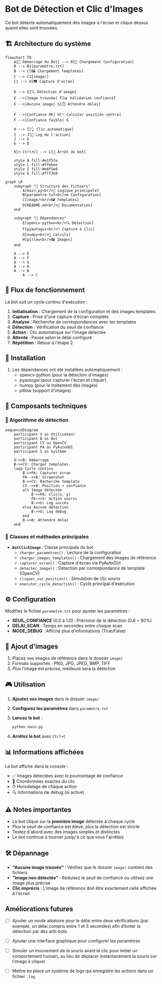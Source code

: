 # Bot de Détection et Clic d'Images

Ce bot détecte automatiquement des images à l'écran et clique dessus quand elles sont trouvées.

## 🏗️ Architecture du système

```mermaid
flowchart TD
    A[🚀 Démarrage du Bot] --> B[📁 Chargement Configuration]
    B --> B1[parametre.txt]
    B --> C[🖼️ Chargement Templates]
    C --> C1[image/]
    C1 --> D[📷 Capture d'écran]
    
    D --> E{🔍 Détection d'image}
    E -->|Image trouvée| F[📊 Validation confiance]
    E -->|Aucune image| G[⏱️ Attendre délai]
    
    F -->|Confiance OK| H[🖱️ Calculer position centre]
    F -->|Confiance faible| G
    
    H --> I[👆 Clic automatique]
    I --> J[📝 Log de l'action]
    J --> G
    G --> D
    
    K[⌨️ Ctrl+C] --> L[🛑 Arrêt du bot]
    
    style A fill:#e1f5fe
    style L fill:#ffebee
    style I fill:#e8f5e8
    style E fill:#fff3e0
```

```mermaid
graph LR
    subgraph "📁 Structure des fichiers"
        A[main.py<br/>🤖 Logique principale] 
        B[parametre.txt<br/>⚙️ Configuration]
        C[image/<br/>🖼️ Templates]
        D[README.md<br/>📖 Documentation]
    end
    
    subgraph "🔧 Dépendances"
        E[opencv-python<br/>🔍 Détection]
        F[pyautogui<br/>🖱️ Capture & Clic]
        G[numpy<br/>🧮 Calculs]
        H[pillow<br/>🖼️ Images]
    end
    
    A --> E
    A --> F
    A --> G
    A --> H
    A --> B
        A --> C
```

## 🔄 Flux de fonctionnement

Le bot suit un cycle continu d'exécution :

1. **Initialisation** : Chargement de la configuration et des images templates
2. **Capture** : Prise d'une capture d'écran complète
3. **Analyse** : Recherche de correspondances avec les templates
4. **Détection** : Vérification du seuil de confiance
5. **Action** : Clic automatique sur l'image détectée
6. **Attente** : Pause selon le délai configuré
7. **Répétition** : Retour à l'étape 2

## 🚀 Installation

1. Les dépendances ont été installées automatiquement :
   - opencv-python (pour la détection d'images)
   - pyautogui (pour capturer l'écran et cliquer)
   - numpy (pour le traitement des images)
   - pillow (support d'images)

## 🧩 Composants techniques

### 🎯 Algorithme de détection

```mermaid
sequenceDiagram
    participant U as Utilisateur
    participant B as Bot
    participant CV as OpenCV
    participant PA as PyAutoGUI
    participant S as Système
    
    U->>B: Démarrage
    B->>CV: Charger templates
    loop Cycle continu
        B->>PA: Capturer écran
        PA-->>B: Screenshot
        B->>CV: Recherche template
        CV-->>B: Position + confiance
        alt Image détectée
            B->>PA: Clic(x, y)
            PA->>S: Action souris
            B->>U: Log succès
        else Aucune détection
            B->>U: Log debug
        end
        B->>B: Attendre délai
    end
```

### 🔧 Classes et méthodes principales

- **`BotClickImage`** : Classe principale du bot
  - `charger_parametres()` : Lecture de la configuration
  - `charger_images_templates()` : Chargement des images de référence
  - `capturer_ecran()` : Capture d'écran via PyAutoGUI
  - `detecter_image()` : Détection par correspondance de template (OpenCV)
  - `cliquer_sur_position()` : Simulation de clic souris
  - `executer_cycle_detection()` : Cycle principal d'exécution

## ⚙️ Configuration

Modifiez le fichier `parametre.txt` pour ajuster les paramètres :

- **SEUIL_CONFIANCE** (0.0 à 1.0) : Précision de la détection (0.8 = 80%)
- **DELAI_SCAN** : Temps en secondes entre chaque scan
- **MODE_DEBUG** : Affiche plus d'informations (True/False)

## 📸 Ajout d'images

1. Placez vos images de référence dans le dossier `image/`
2. Formats supportés : PNG, JPG, JPEG, BMP, TIFF
3. Plus l'image est précise, meilleure sera la détection

## 🎮 Utilisation

1. **Ajoutez vos images** dans le dossier `image/`
2. **Configurez les paramètres** dans `parametre.txt`
3. **Lancez le bot** :

   ```bash
   python main.py
   ```

4. **Arrêtez le bot** avec `Ctrl+C`

## 📊 Informations affichées

Le bot affiche dans la console :

- ✅ Images détectées avec le pourcentage de confiance
- 📍 Coordonnées exactes du clic
- ⏰ Horodatage de chaque action
- 🔍 Informations de debug (si activé)

## ⚠️ Notes importantes

- Le bot clique sur la **première image** détectée à chaque cycle
- Plus le seuil de confiance est élevé, plus la détection est stricte
- Testez d'abord avec des images simples et distinctes
- Le bot continue à tourner jusqu'à ce que vous l'arrêtiez

## 🛠️ Dépannage

- **"Aucune image trouvée"** : Vérifiez que le dossier `image/` contient des fichiers
- **"Image non détectée"** : Réduisez le seuil de confiance ou utilisez une image plus précise
- **Clic imprécis** : L'image de référence doit être exactement celle affichée à l'écran

## Améliorations futures

- [ ] Ajouter un mode aléatoire pour le délai entre deux vérifications (par exemple, un délai compris entre 1 et 3 secondes) afin d’éviter la détection par des anti-bots
- [ ] Ajouter une interface graphique pour configurer les paramètres
- [ ] Simuler un mouvement de la souris avant le clic pour imiter un comportement humain, au lieu de déplacer instantanément la souris sur l’image à cliquer
- [ ] Mettre en place un système de logs qui enregistre les actions dans un fichier `.log`
  
